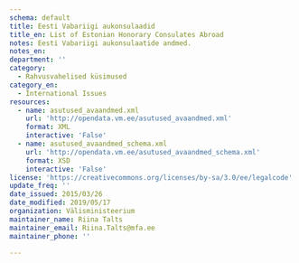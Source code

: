 ```yaml
---
schema: default
title: Eesti Vabariigi aukonsulaadid
title_en: List of Estonian Honorary Consulates Abroad
notes: Eesti Vabariigi aukonsulaatide andmed.
notes_en:
department: ''
category:
  - Rahvusvahelised küsimused
category_en:
  - International Issues
resources:
  - name: asutused_avaandmed.xml
    url: 'http://opendata.vm.ee/asutused_avaandmed.xml'
    format: XML
    interactive: 'False'
  - name: asutused_avaandmed_schema.xml
    url: 'http://opendata.vm.ee/asutused_avaandmed_schema.xml'
    format: XSD
    interactive: 'False'
license: 'https://creativecommons.org/licenses/by-sa/3.0/ee/legalcode'
update_freq: ''
date_issued: 2015/03/26
date_modified: 2019/05/17
organization: Välisministeerium
maintainer_name: Riina Talts
maintainer_email: Riina.Talts@mfa.ee
maintainer_phone: ''

---
```

